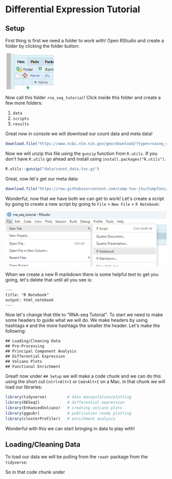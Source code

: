 # Differential Expression Tutorial

## Setup

First thing is first we need a folder to work with! Open RStudio and create a folder by clicking the folder button:

![](./img/folder_button.png)

Now call this folder `rna_seq_tutorial`! Click inside this folder and create a few more folders:

1. `data`
2. `scripts`
3. `results`

Great now in console we will download our count data and meta data!

```R
download.file("https://www.ncbi.nlm.nih.gov/geo/download/?type=rnaseq_counts&acc=GSE125583&format=file&file=GSE125583_raw_counts_GRCh38.p13_NCBI.tsv.gz",destfile = "data/count_data.tsv.gz")
```

Now we will unzip this file using the `gunzip` function from `R.utils`. If you don't have `R.utils` go ahead and install using `install.packages("R.utils")`.

```R
R.utils::gunzip("data/count_data.tsv.gz")
```
Great, now let's get our meta data:

```R
download.file("https://raw.githubusercontent.com/comp-tox-jhu/CompToxLab/refs/heads/main/docs/omics/transcriptomics/rna_seq/data/meta.csv",destfile = "data/meta.csv")
```
Wonderful, now that we have both we can get to work! Let's create a script by going to create a new script by going to `File` > `New File` > `R Notebook`:

![](img/new_script.png)

When we create a new R markdown there is some helpful text to get you going, let's delete that until all you see is:

```
---
title: "R Notebook"
output: html_notebook
---
```

Now let's change that title to "RNA-seq Tutorial". To start we need to make some headers to guide what we will do. We make headers by using hashtags `#` and the more hashtags the smaller the header. Let's make the following:

```
## Loading/Cleaning Data
## Pre-Processing
## Principal Component Analysis 
## Differential Expression
## Volcano Plots
## Functional Enrichment
```

Great! now under `## Setup` we will make a code chunk and we can do this using the short cut `Cntrl+Alt+I` or `Cmd+Alt+I` on a Mac. in that chunk we will load our libraries:

```R
library(tidyverse)         # data manipulation/plotting
library(DESeq2)            # differential expression
library(EnhancedVolcano)   # creating volcano plots
library(ggpubr)            # publication ready plotting
library(clusterProfiler)   # enrichment analysis 
```
Wonderful with this we can start bringing in data to play with!

## Loading/Cleaning Data

To load our data we will be pulling from the `readr` package from the `tidyverse`:

So in that code chunk under 

